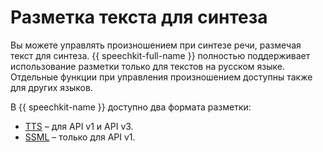# Разметка текста для синтеза

Вы можете управлять произношением при синтезе речи, размечая текст для синтеза. {{ speechkit-full-name }} полностью поддерживает использование разметки только для текстов на русском языке. Отдельные функции при управления произношением доступны также для других языков. 



В {{ speechkit-name }} доступно два формата разметки:

* [TTS](tts-markup.md) – для API v1 и API v3.
* [SSML](ssml.md) – только для API v1.

